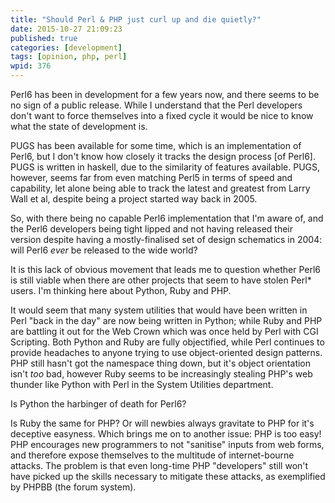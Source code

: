 ```yaml
---
title: "Should Perl & PHP just curl up and die quietly?"
date: 2015-10-27 21:09:23
published: true
categories: [development]
tags: [opinion, php, perl]
wpid: 376
---
```


Perl6 has been in development for a few years now, and there seems to be no sign of a public release. While I understand that the Perl developers don't want to force themselves into a fixed cycle it would be nice to know what the state of development is.

PUGS has been available for some time, which is an implementation of Perl6, but I don't know how closely it tracks the design process \[of Perl6\]. PUGS is written in haskell, due to the similarity of features available. PUGS, however, seems far from even matching Perl5 in terms of speed and capability, let alone being able to track the latest and greatest from Larry Wall et al, despite being a project started way back in 2005.

So, with there being no capable Perl6 implementation that I'm aware of, and the Perl6 developers being tight lipped and not having released their version despite having a mostly-finalised set of design schematics in 2004: will Perl6 *ever* be released to the wide world?

It is this lack of obvious movement that leads me to question whether Perl6 is still viable when there are other projects that seem to have stolen Perl\* users. I'm thinking here about Python, Ruby and PHP.

It would seem that many system utilities that would have been written in Perl "back in the day" are now being written in Python; while Ruby and PHP are battling it out for the Web Crown which was once held by Perl with CGI Scripting. Both Python and Ruby are fully objectified, while Perl continues to provide headaches to anyone trying to use object-oriented design patterns. PHP still hasn't got the namespace thing down, but it's object orientation isn't *too* bad, however Ruby seems to be increasingly stealing PHP's web thunder like Python with Perl in the System Utilities department.

Is Python the harbinger of death for Perl6?

Is Ruby the same for PHP? Or will newbies always gravitate to PHP for it's deceptive easyness. Which brings me on to another issue: PHP is too easy! PHP encourages new programmers to not "sanitise" inputs from web forms, and therefore expose themselves to the multitude of internet-bourne attacks. The problem is that even long-time PHP "developers" still won't have picked up the skills necessary to mitigate these attacks, as exemplified by PHPBB (the forum system).